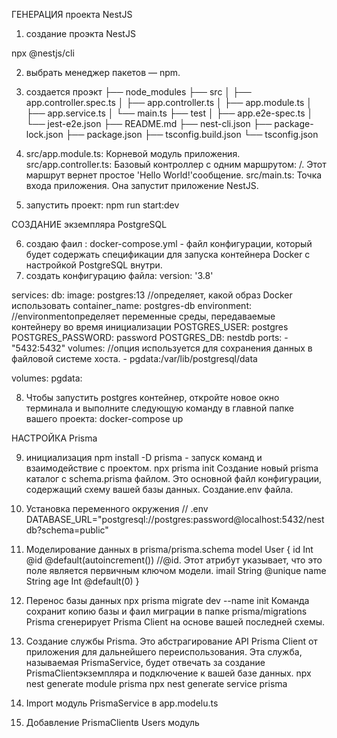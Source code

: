 ГЕНЕРАЦИЯ  проекта NestJS

1. создание проэкта NestJS

npx @nestjs/cli

2. выбрать менеджер пакетов  —  npm.
3. создается проэкт
├── node_modules
  ├── src
  │   ├── app.controller.spec.ts
  │   ├── app.controller.ts
  │   ├── app.module.ts
  │   ├── app.service.ts
  │   └── main.ts
  ├── test
  │   ├── app.e2e-spec.ts
  │   └── jest-e2e.json
  ├── README.md
  ├── nest-cli.json
  ├── package-lock.json
  ├── package.json
  ├── tsconfig.build.json
  └── tsconfig.json

4. src/app.module.ts: Корневой модуль приложения.
   src/app.controller.ts: Базовый контроллер с одним маршрутом: /. Этот маршрут вернет простое 'Hello World!'сообщение.
   src/main.ts: Точка входа приложения. Она запустит приложение NestJS.

5. запустить проект: npm run start:dev

СОЗДАНИЕ  экземпляра PostgreSQL

6. создаю фаил : docker-compose.yml - файл конфигурации, который будет содержать спецификации для запуска контейнера Docker с настройкой PostgreSQL внутри.
7. создать конфигурацию файла: 
version: '3.8'

services:
  db:
    image: postgres:13 //определяет, какой образ Docker использовать
    container_name: postgres-db
    environment: //environmentопределяет переменные среды, передаваемые контейнеру во время инициализации
      POSTGRES_USER: postgres
      POSTGRES_PASSWORD: password
      POSTGRES_DB: nestdb
    ports:
      - "5432:5432"
    volumes: //опция используется для сохранения данных в файловой системе хоста.
      - pgdata:/var/lib/postgresql/data

volumes:
  pgdata:

8. Чтобы запустить postgres контейнер, откройте новое окно терминала и выполните следующую команду в главной папке вашего проекта:
docker-compose up

НАСТРОЙКА Prisma

9. инициализация 
npm install -D prisma  - запуск команд и взаимодействие с проектом.
npx prisma init
Создание новый prisma каталог с schema.prisma файлом. Это основной файл конфигурации, содержащий схему вашей базы данных. 
Создание.env файла.

10. Установка переменного окружения
// .env
DATABASE_URL="postgresql://postgres:password@localhost:5432/nestdb?schema=public"

11. Моделирование данных в prisma/prisma.schema
model User {
  id Int @id @default(autoincrement()) //@id. Этот атрибут указывает, что это поле является первичным ключом модели.
  imail String @unique
  name String
  age Int @default(0)
}

12. Перенос базы данных
npx prisma migrate dev --name init
Команда сохранит копию базы и фаил миграции в папке prisma/migrations
Prisma сгенерирует Prisma Client на основе вашей последней схемы.

13. Создание службы Prisma. Это абстрагирование API Prisma Client от приложения для дальнейшего переиспользования.
Эта служба, называемая PrismaService, будет отвечать за создание PrismaClientэкземпляра и подключение к вашей базе данных.
npx nest generate module prisma
npx nest generate service prisma

14. Import модуль PrismaService в app.modelu.ts

15. Добавление PrismaClientв Users модуль






